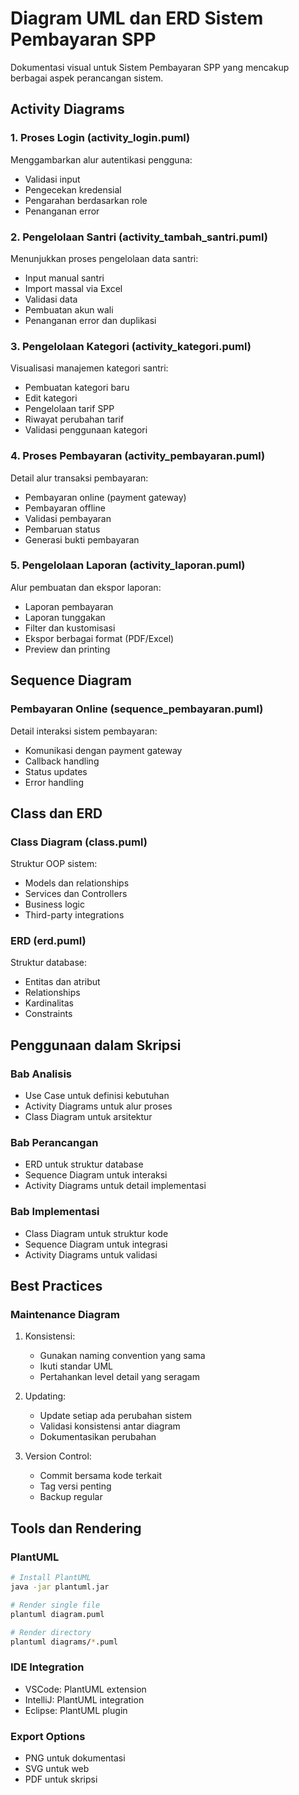 # Diagram UML dan ERD Sistem Pembayaran SPP

Dokumentasi visual untuk Sistem Pembayaran SPP yang mencakup berbagai aspek perancangan sistem.

## Activity Diagrams

### 1. Proses Login (activity_login.puml)
Menggambarkan alur autentikasi pengguna:
- Validasi input
- Pengecekan kredensial
- Pengarahan berdasarkan role
- Penanganan error

### 2. Pengelolaan Santri (activity_tambah_santri.puml)
Menunjukkan proses pengelolaan data santri:
- Input manual santri
- Import massal via Excel
- Validasi data
- Pembuatan akun wali
- Penanganan error dan duplikasi

### 3. Pengelolaan Kategori (activity_kategori.puml)
Visualisasi manajemen kategori santri:
- Pembuatan kategori baru
- Edit kategori
- Pengelolaan tarif SPP
- Riwayat perubahan tarif
- Validasi penggunaan kategori

### 4. Proses Pembayaran (activity_pembayaran.puml)
Detail alur transaksi pembayaran:
- Pembayaran online (payment gateway)
- Pembayaran offline
- Validasi pembayaran
- Pembaruan status
- Generasi bukti pembayaran

### 5. Pengelolaan Laporan (activity_laporan.puml)
Alur pembuatan dan ekspor laporan:
- Laporan pembayaran
- Laporan tunggakan
- Filter dan kustomisasi
- Ekspor berbagai format (PDF/Excel)
- Preview dan printing

## Sequence Diagram

### Pembayaran Online (sequence_pembayaran.puml)
Detail interaksi sistem pembayaran:
- Komunikasi dengan payment gateway
- Callback handling
- Status updates
- Error handling

## Class dan ERD

### Class Diagram (class.puml)
Struktur OOP sistem:
- Models dan relationships
- Services dan Controllers
- Business logic
- Third-party integrations

### ERD (erd.puml)
Struktur database:
- Entitas dan atribut
- Relationships
- Kardinalitas
- Constraints

## Penggunaan dalam Skripsi

### Bab Analisis
- Use Case untuk definisi kebutuhan
- Activity Diagrams untuk alur proses
- Class Diagram untuk arsitektur

### Bab Perancangan
- ERD untuk struktur database
- Sequence Diagram untuk interaksi
- Activity Diagrams untuk detail implementasi

### Bab Implementasi
- Class Diagram untuk struktur kode
- Sequence Diagram untuk integrasi
- Activity Diagrams untuk validasi

## Best Practices

### Maintenance Diagram
1. Konsistensi:
   - Gunakan naming convention yang sama
   - Ikuti standar UML
   - Pertahankan level detail yang seragam

2. Updating:
   - Update setiap ada perubahan sistem
   - Validasi konsistensi antar diagram
   - Dokumentasikan perubahan

3. Version Control:
   - Commit bersama kode terkait
   - Tag versi penting
   - Backup regular

## Tools dan Rendering

### PlantUML
```bash
# Install PlantUML
java -jar plantuml.jar

# Render single file
plantuml diagram.puml

# Render directory
plantuml diagrams/*.puml
```

### IDE Integration
- VSCode: PlantUML extension
- IntelliJ: PlantUML integration
- Eclipse: PlantUML plugin

### Export Options
- PNG untuk dokumentasi
- SVG untuk web
- PDF untuk skripsi